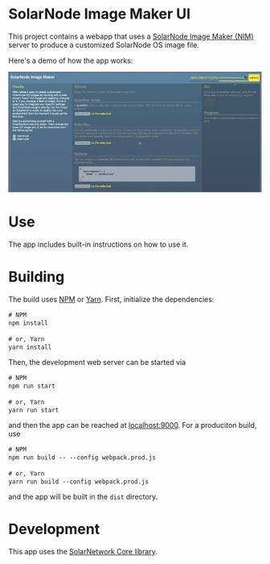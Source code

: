 # SolarNode Image Maker UI

This project contains a webapp that uses a [SolarNode Image Maker (NIM)][nim] server to
produce a customized SolarNode OS image file.

Here's a demo of how the app works:

![demo](docs/nim-ui-demo.gif)

# Use

The app includes built-in instructions on how to use it.

# Building

The build uses [NPM][npm] or [Yarn][yarn]. First, initialize the dependencies:

```shell
# NPM
npm install

# or, Yarn
yarn install
```

Then, the development web server can be started via

```shell
# NPM
npm run start

# or, Yarn
yarn run start
```

and then the app can be reached at [localhost:9000](http://localhost:9000). For a
produciton build, use

```shell
# NPM
npm run build -- --config webpack.prod.js

# or, Yarn
yarn run build --config webpack.prod.js
```

and the app will be built in the `dist` directory.

# Development

This app uses the [SolarNetwork Core library][sn-api-core].

[npm]: https://www.npmjs.com/
[yarn]: https://yarnpkg.com/
[nim]: https://github.com/SolarNetwork/solarnetwork-node-image-tools/tree/master/solarnode-image-maker
[sn-api-core]: https://github.com/SolarNetwork/sn-api-core-js
